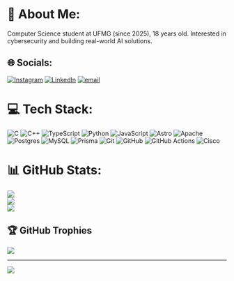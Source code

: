# 💫 About Me:
Computer Science student at UFMG (since 2025), 18 years old. Interested in cybersecurity and building real-world AI solutions.


## 🌐 Socials:
[![Instagram](https://img.shields.io/badge/Instagram-%23E4405F.svg?logo=Instagram&logoColor=white)](https://instagram.com/arthuf.vn) [![LinkedIn](https://img.shields.io/badge/LinkedIn-%230077B5.svg?logo=linkedin&logoColor=white)](https://linkedin.com/in/Arth) [![email](https://img.shields.io/badge/Email-D14836?logo=gmail&logoColor=white)](mailto:arthurfelipevilasnovas@outlook.com) 

# 💻 Tech Stack:
![C](https://img.shields.io/badge/c-%2300599C.svg?style=for-the-badge&logo=c&logoColor=white) ![C++](https://img.shields.io/badge/c++-%2300599C.svg?style=for-the-badge&logo=c%2B%2B&logoColor=white) ![TypeScript](https://img.shields.io/badge/typescript-%23007ACC.svg?style=for-the-badge&logo=typescript&logoColor=white) ![Python](https://img.shields.io/badge/python-3670A0?style=for-the-badge&logo=python&logoColor=ffdd54) ![JavaScript](https://img.shields.io/badge/javascript-%23323330.svg?style=for-the-badge&logo=javascript&logoColor=%23F7DF1E) ![Astro](https://img.shields.io/badge/astro-%232C2052.svg?style=for-the-badge&logo=astro&logoColor=white)  ![Apache](https://img.shields.io/badge/apache-%23D42029.svg?style=for-the-badge&logo=apache&logoColor=white) ![Postgres](https://img.shields.io/badge/postgres-%23316192.svg?style=for-the-badge&logo=postgresql&logoColor=white) ![MySQL](https://img.shields.io/badge/mysql-4479A1.svg?style=for-the-badge&logo=mysql&logoColor=white) ![Prisma](https://img.shields.io/badge/Prisma-3982CE?style=for-the-badge&logo=Prisma&logoColor=white) ![Git](https://img.shields.io/badge/git-%23F05033.svg?style=for-the-badge&logo=git&logoColor=white) ![GitHub](https://img.shields.io/badge/github-%23121011.svg?style=for-the-badge&logo=github&logoColor=white) ![GitHub Actions](https://img.shields.io/badge/github%20actions-%232671E5.svg?style=for-the-badge&logo=githubactions&logoColor=white) ![Cisco](https://img.shields.io/badge/cisco-%23049fd9.svg?style=for-the-badge&logo=cisco&logoColor=black) 
# 📊 GitHub Stats:
![](https://github-readme-stats.vercel.app/api?username=saliv07&theme=dark&hide_border=false&include_all_commits=true&count_private=true)<br/>
![](https://nirzak-streak-stats.vercel.app/?user=saliv07&theme=dark&hide_border=false)<br/>
![](https://github-readme-stats.vercel.app/api/top-langs/?username=saliv07&theme=dark&hide_border=false&include_all_commits=true&count_private=true&layout=compact)

## 🏆 GitHub Trophies
![](https://github-profile-trophy.vercel.app/?username=saliv07&theme=tokyonight&no-frame=true&no-bg=true&margin-w=4)

---
[![](https://visitcount.itsvg.in/api?id=saliv07&icon=2&color=9)](https://visitcount.itsvg.in)

<!-- Proudly created with GPRM ( https://gprm.itsvg.in ) -->
